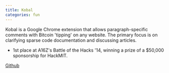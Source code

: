 ```yaml
---
title: Kobal
categories: fun
---
```


Kobal is a Google Chrome extension that allows paragraph-specific comments with Bitcoin 'tipping' on any website. The primary focus is on clarifying sparse code documentation and discussing articles.

- 1st place at A16Z's Battle of the Hacks '14, winning a prize of a $50,000 sponsorship for HackMIT.

[Github](https://github.com/ehzhang/kobal)
